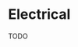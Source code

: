 # Electrical

<!--
NBR NM 247-5
-->

TODO

<!--
NBR 5410
-->

<!--
## Tipos

- Cordão Paralelo
- Cordão Torcido
- Cabo PP (Cloreto de Polivinila (PVC) e Polietileno (PE)) 500V / 1mm, 1,5mm, 2,5mm, 4mm, 6mm
- Cabo Multipolar 0,6/1kV
- Cabo UTP (Unshielded Twisted Pair)
- Cabo Coaxial RG59
- Cabo Coaxial CFTV
-->
